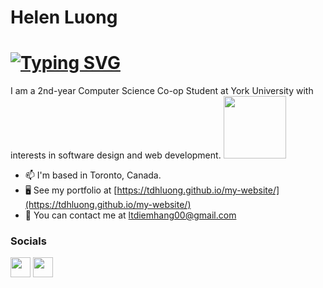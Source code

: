 # Helen Luong

[![Typing SVG](https://readme-typing-svg.demolab.com?font=Fira+Code&pause=1000&width=435&lines=Hi!+I'm+Helen+Luong+;2rd+year+Computer+Science+%40+York+;Looking+for+next+internship+%F0%9F%91%80)](https://git.io/typing-svg)
===========================

I am a 2nd-year Computer Science Co-op Student at York University with interests in software design and web development. <img src="https://media.giphy.com/media/JWybLzXs7Hn0JKhSji/giphy.gif" width="100">

* 📫  I'm based in Toronto, Canada.
* 🖥️  See my portfolio at [https://tdhluong.github.io/my-website/](https://tdhluong.github.io/my-website/)
* 💬  You can contact me at [ltdiemhang00@gmail.com](mailto:ltdiemhang00@gmail.com)

### Socials

<p align="left"> <a href="https://github.com/tdhluong" target="_blank" rel="noreferrer"><img src="https://raw.githubusercontent.com/danielcranney/readme-generator/main/public/icons/socials/github.svg" width="32" height="32" /></a> <a href="https://www.linkedin.com/in/-helen-luong-/" target="_blank" rel="noreferrer"><img src="https://raw.githubusercontent.com/danielcranney/readme-generator/main/public/icons/socials/linkedin.svg" width="32" height="32" /></a></p>

